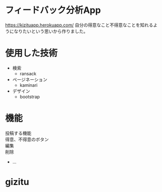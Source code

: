 # フィードバック分析App
https://kizituapp.herokuapp.com/
自分の得意なこと不得意なことを知れるようになりたいという思いから作りました。

# 使用した技術

+ 検索  
  - ransack  
+ ページネーション  
  - kaminari 
+ デザイン  
  - bootstrap
  
# 機能  

投稿する機能  
得意、不得意のボタン  
編集  
削除  


* ...
# gizitu
